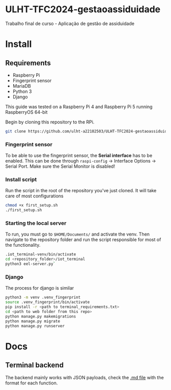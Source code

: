 # ULHT-TFC2024-gestaoassiduidade

Trabalho final de curso - Aplicação de gestão de assiduidade

# Install

## Requirements

- Raspberry Pi
- Fingerprint sensor
- MariaDB
- Python 3
- Django

This guide was tested on a Raspberry Pi 4 and Raspberry Pi 5 running RaspberryOS 64-bit

Begin by cloning this repository to the RPi.

```bash
git clone https://github.com/ulht-a22102503/ULHT-TFC2024-gestaoassiduidade.git
```

### Fingerprint sensor

To be able to use the fingerprint sensor, the **Serial interface** has to be enabled. This can be done through `raspi-config` -> Interface Options -> Serial Port. Make sure the Serial Monitor is disabled!

### Install script

Run the script in the root of the repository you've just cloned. It will take care of most configurations

```bash
chmod +x first_setup.sh
./first_setup.sh
```

### Starting the local server

To run, you must go to `$HOME/Documents/` and activate the venv. Then navigate to the repository folder and run the script responsible for most of the functionality.

```bash
.iot_terminal-venv/bin/activate
cd <repository_folder>/iot_terminal
python3 eel-server.py`
```

### Django

The process for django is similar

```bash
python3 -m venv .venv_fingerprint
source .venv_fingerprint/bin/activate
pip install -r <path to terminal_requirements.txt>
cd <path to web folder from this repo>
python manage.py makemigrations
python manage.py migrate
python manage.py runserver
```

# Docs

## Terminal backend

The backend mainly works with JSON payloads, check the [.md file](/iot_terminal/payload_format.md) with the format for each function.
